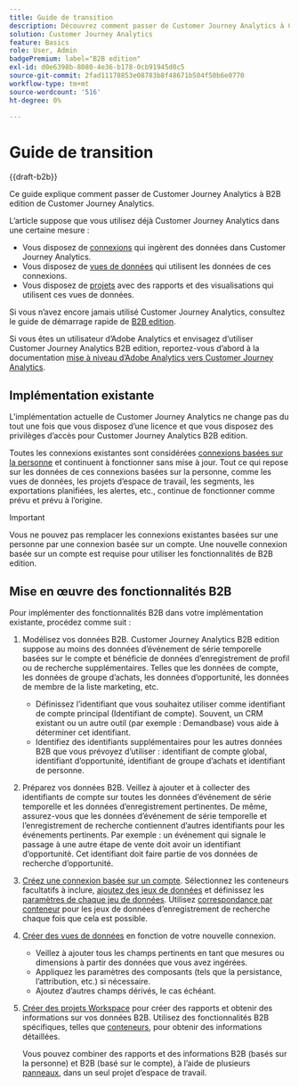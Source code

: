 ```yaml
---
title: Guide de transition
description: Découvrez comment passer de Customer Journey Analytics à Customer Journey Analytics B2B edition
solution: Customer Journey Analytics
feature: Basics
role: User, Admin
badgePremium: label="B2B edition"
exl-id: d0e6398b-8080-4e36-b178-0cb91945d0c5
source-git-commit: 2fad11178853e08783b8f48671b504f50b6e0770
workflow-type: tm+mt
source-wordcount: '516'
ht-degree: 0%

---
```


# Guide de transition

{{draft-b2b}}

Ce guide explique comment passer de Customer Journey Analytics à B2B edition de Customer Journey Analytics.

L’article suppose que vous utilisez déjà Customer Journey Analytics dans une certaine mesure :

* Vous disposez de [connexions](/help/connections/overview.md) qui ingèrent des données dans Customer Journey Analytics.
* Vous disposez de [vues de données](/help/data-views/data-views.md) qui utilisent les données de ces connexions.
* Vous disposez de [projets](/help/analysis-workspace/home.md) avec des rapports et des visualisations qui utilisent ces vues de données.

Si vous n’avez encore jamais utilisé Customer Journey Analytics, consultez le guide de démarrage rapide de [B2B edition](cja-b2b-quick-start-guide.md).

Si vous êtes un utilisateur d’Adobe Analytics et envisagez d’utiliser Customer Journey Analytics B2B edition, reportez-vous d’abord à la documentation [mise à niveau d’Adobe Analytics vers Customer Journey Analytics](cja-upgrade/cja-upgrade-recommendations.md).


## Implémentation existante

L’implémentation actuelle de Customer Journey Analytics ne change pas du tout une fois que vous disposez d’une licence et que vous disposez des privilèges d’accès pour Customer Journey Analytics B2B edition.

Toutes les connexions existantes sont considérées [connexions basées sur la personne](cja-b2b-concepts-features.md#connections-and-identifiers) et continuent à fonctionner sans mise à jour. Tout ce qui repose sur les données de ces connexions basées sur la personne, comme les vues de données, les projets d’espace de travail, les segments, les exportations planifiées, les alertes, etc., continue de fonctionner comme prévu et prévu à l’origine.

>[!IMPORTANT]
>
>Vous ne pouvez pas remplacer les connexions existantes basées sur une personne par une connexion basée sur un compte. Une nouvelle connexion basée sur un compte est requise pour utiliser les fonctionnalités de B2B edition.
>


## Mise en œuvre des fonctionnalités B2B

Pour implémenter des fonctionnalités B2B dans votre implémentation existante, procédez comme suit :

1. Modélisez vos données B2B. Customer Journey Analytics B2B edition suppose au moins des données d’événement de série temporelle basées sur le compte et bénéficie de données d’enregistrement de profil ou de recherche supplémentaires. Telles que les données de compte, les données de groupe d’achats, les données d’opportunité, les données de membre de la liste marketing, etc.

   * Définissez l’identifiant que vous souhaitez utiliser comme identifiant de compte principal (Identifiant de compte). Souvent, un CRM existant ou un autre outil (par exemple : Demandbase) vous aide à déterminer cet identifiant.
   * Identifiez des identifiants supplémentaires pour les autres données B2B que vous prévoyez d’utiliser : identifiant de compte global, identifiant d’opportunité, identifiant de groupe d’achats et identifiant de personne.

1. Préparez vos données B2B. Veillez à ajouter et à collecter des identifiants de compte sur toutes les données d’événement de série temporelle et les données d’enregistrement pertinentes. De même, assurez-vous que les données d’événement de série temporelle et l’enregistrement de recherche contiennent d’autres identifiants pour les événements pertinents. Par exemple : un événement qui signale le passage à une autre étape de vente doit avoir un identifiant d’opportunité. Cet identifiant doit faire partie de vos données de recherche d’opportunité.

1. [Créez une connexion basée sur un compte](/help/connections/create-connection.md#account-based-connection). Sélectionnez les conteneurs facultatifs à inclure, [ajoutez des jeux de données](/help/connections/create-connection.md#add-datasets) et définissez les [paramètres de chaque jeu de données](/help/connections/create-connection.md#dataset-settings). Utilisez [correspondance par conteneur](cja-b2b-concepts-features.md#match-by-container) pour les jeux de données d’enregistrement de recherche chaque fois que cela est possible.

1. [Créer des vues de données](/help/data-views/create-dataview.md) en fonction de votre nouvelle connexion.

   * Veillez à ajouter tous les champs pertinents en tant que mesures ou dimensions à partir des données que vous avez ingérées.
   * Appliquez les paramètres des composants (tels que la persistance, l’attribution, etc.) si nécessaire.
   * Ajoutez d’autres champs dérivés, le cas échéant.

1. [Créer des projets Workspace](/help/analysis-workspace/build-workspace-project/create-projects.md) pour créer des rapports et obtenir des informations sur vos données B2B. Utilisez des fonctionnalités B2B spécifiques, telles que [conteneurs](cja-b2b-concepts-features.md#containers), pour obtenir des informations détaillées.

   Vous pouvez combiner des rapports et des informations B2B (basés sur la personne) et B2B (basé sur le compte), à l’aide de plusieurs [panneaux](/help/analysis-workspace/c-panels/panels.md), dans un seul projet d’espace de travail.

